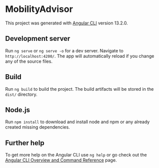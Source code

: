 # MobilityAdvisor

This project was generated with [Angular CLI](https://github.com/angular/angular-cli) version 13.2.0.

## Development server

Run `ng serve` or `ng serve -o` for a dev server. Navigate to `http://localhost:4200/`. The app will automatically reload if you change any of the source files.

## Build

Run `ng build` to build the project. The build artifacts will be stored in the `dist/` directory.

## Node.js

Run `npm install` to download and install node and npm or any already created missing dependencies.

## Further help

To get more help on the Angular CLI use `ng help` or go check out the [Angular CLI Overview and Command Reference](https://angular.io/cli) page.
